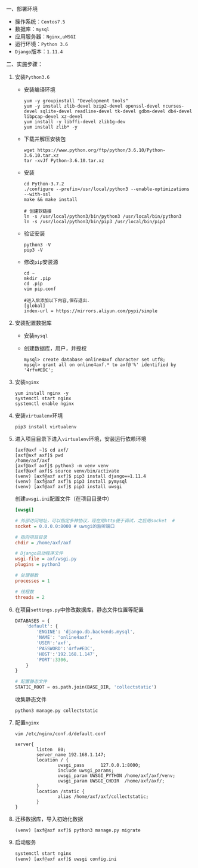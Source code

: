 一、部署环境

- 操作系统：`Centos7.5`
- 数据库：`mysql`
- 应用服务器：`Nginx,uWSGI`
- 运行环境：`Python 3.6`
- `Django`版本：`1.11.4`

二、实施步骤：

1. 安装`Python3.6`

   - 安装编译环境

     ```shell
     yum -y groupinstall "Development tools"
     yum -y install zlib-devel bzip2-devel openssl-devel ncurses-devel sqlite-devel readline-devel tk-devel gdbm-devel db4-devel libpcap-devel xz-devel
     yum install -y libffi-devel zlib1g-dev
     yum install zlib* -y
     ```

   - 下载并解压安装包

     ```shell
     wget https://www.python.org/ftp/python/3.6.10/Python-3.6.10.tar.xz
     tar -xvJf Python-3.6.10.tar.xz
     ```

   - 安装

     ```shell
     cd Python-3.7.2
     ./configure --prefix=/usr/local/python3 --enable-optimizations --with-ssl 
     make && make install
     
     # 创建软链接
     ln -s /usr/local/python3/bin/python3 /usr/local/bin/python3
     ln -s /usr/local/python3/bin/pip3 /usr/local/bin/pip3
     ```

   - 验证安装

     ```shell
     python3 -V
     pip3 -V
     ```

   - 修改`pip`安装源

     ```shell
     cd ~
     mkdir .pip
     cd .pip
     vim pip.conf
     
     #进入后添加以下内容,保存退出.
     [global]
     index-url = https://mirrors.aliyun.com/pypi/simple
     ```

2. 安装配置数据库

   - 安装`mysql`

   - 创建数据库，用户，并授权

     ```shell
     mysql> create database online4axf character set utf8;
     mysql> grant all on online4axf.* to axf@'%' identified by '4rfv#EDC';
     ```

3. 安装`nginx`

   ```shell
   yum install nginx -y
   systemctl start nginx
   systemctl enable nginx
   ```

4. 安装`virtualenv`环境

   ```shell
   pip3 install virtualenv
   ```

5. 进入项目目录下进入`virtualenv`环境，安装运行依赖环境

   ```shell
   [axf@axf ~]$ cd axf/
   [axf@axf axf]$ pwd
   /home/axf/axf
   [axf@axf axf]$ python3 -m venv venv
   [axf@axf axf]$ source venv/bin/activate
   (venv) [axf@axf axf]$ pip3 install django==1.11.4
   (venv) [axf@axf axf]$ pip3 install pymysql
   (venv) [axf@axf axf]$ pip3 install uwsgi
   ```

   创建`uwsgi.ini`配置文件（在项目目录中）

   ```ini
   [uwsgi]
   
   # 外部访问地址，可以指定多种协议，现在用http便于调试，之后用socket  #
   socket = 0.0.0.0:8000 # uwsgi的监听端口
   
   # 指向项目目录
   chdir = /home/axf/axf
   
   # Django启动程序文件
   wsgi-file = axf/wsgi.py
   plugins = python3
   
   # 处理器数
   processes = 1
   
   # 线程数
   threads = 2
   ```

6. 在项目`settings.py`中修改数据库，静态文件位置等配置

   ```python
   DATABASES = {
       'default': {
           'ENGINE': 'django.db.backends.mysql',
           'NAME': 'online4axf',
           'USER':'axf',
           'PASSWORD':'4rfv#EDC',
           'HOST':'192.168.1.147',
           'PORT':3306,
       }
   }
   
   # 配置静态文件
   STATIC_ROOT = os.path.join(BASE_DIR, 'collectstatic')
   ```

   收集静态文件

   `python3 manage.py collectstatic`

7. 配置`nginx`

   `vim /etc/nginx/conf.d/default.conf`

   ```nginx
   server{
           listen  80;
           server_name 192.168.1.147;
           location / {
                   uwsgi_pass      127.0.0.1:8000;
                   include uwsgi_params;
                   uwsgi_param UWSGI_PYTHON /home/axf/axf/venv;
                   uwsgi_param UWSGI_CHDIR  /home/axf/axf/;
           }
           location /static {
                   alias /home/axf/axf/collectstatic;
           }
   }
   ```

8. 迁移数据库，导入初始化数据

   `(venv) [axf@axf axf]$ python3 manage.py migrate`

9. 启动服务

   ```python
   systemctl start nginx
   (venv) [axf@axf axf]$ uwsgi config.ini 
   ```

   

   